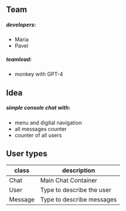 ## Team
##### developers:
- Maria
- Pavel

##### teamlead:
- monkey with GPT-4

## Idea
##### simple console chat with:
- menu and digital navigation
- all messages counter
- counter of all users

## User types

|class| description|
| ------ | ------ |
|Chat|Main Chat Container|
|User| Type to describe the user|
|Message| Type to describe messages|
